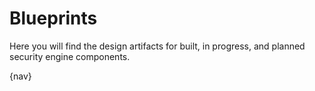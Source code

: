 # Blueprints

Here you will find the design artifacts for built, in progress, and planned
security engine components.

{nav}
